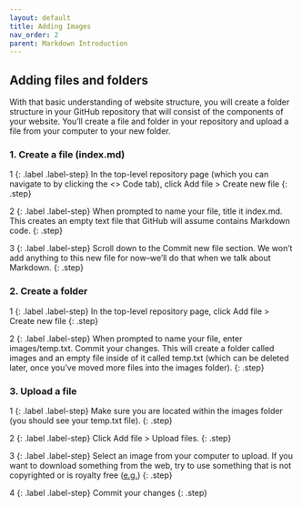 ```yaml
---
layout: default
title: Adding Images
nav_order: 2
parent: Markdown Introduction
---
```


## Adding files and folders

With that basic understanding of website structure, you will create a folder structure in your GitHub repository that will consist of the components of your website. You’ll create a file and folder in your repository and upload a file from your computer to your new folder. 

### 1. Create a file (index.md)

1
{: .label .label-step}
In the top-level repository page (which you can navigate to by clicking the &lt;> Code tab), click Add file > Create new file
{: .step}

2
{: .label .label-step}
When prompted to name your file, title it index.md. This creates an empty text file that GitHub will assume contains Markdown code.
{: .step}

3
{: .label .label-step}
Scroll down to the Commit new file section. We won’t add anything to this new file for now–we’ll do that when we talk about Markdown.
{: .step}

### 2. Create a folder

1
{: .label .label-step}
In the top-level repository page, click Add file > Create new file
{: .step}

2
{: .label .label-step}
When prompted to name your file, enter images/temp.txt. Commit your changes. This will create a folder called images and an empty file inside of it called temp.txt (which can be deleted later, once you’ve moved more files into the images folder).
{: .step}

### 3. Upload a file

1
{: .label .label-step}
Make sure you are located within the images folder (you should see your temp.txt file).
{: .step}

2
{: .label .label-step}
Click Add file > Upload files.
{: .step}

3
{: .label .label-step}
Select an image from your computer to upload. If you want to download something from the web, try to use something that is not copyrighted or is royalty free ([e.g.](https://www.pexels.com/royalty-free-images/))
{: .step}

4
{: .label .label-step}
Commit your changes
{: .step}
